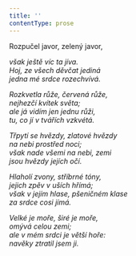 ```yaml
---
title: ''
contentType: prose
---
```


<section>

Rozpučel javor, zelený javor,

_však ještě víc ta jíva.  
Hoj, ze všech děvčat jediná  
jedna mé srdce rozechvívá._

</section>

<section>

_Rozkvetla růže, červená růže,  
nejhezčí kvítek světa;  
ale já vidím jen jednu růži,  
tu, co jí v tvářích vzkvétá._

</section>

<section>

_Třpytí se hvězdy, zlatové hvězdy  
na nebi prostřed noci;  
však nade všemi na nebi, zemi  
jsou hvězdy jejích očí._

</section>

<section>

_Hlaholí zvony, stříbrné tóny,  
jejich zpěv v uších hřímá;  
však v jejím hlase, pšeničném klase  
za srdce cosi jímá._

</section>

<section>

_Velké je moře, širé je moře,  
omývá celou zemi;  
ale v mém srdci je větší hoře:  
navěky ztratil jsem ji._

</section>
